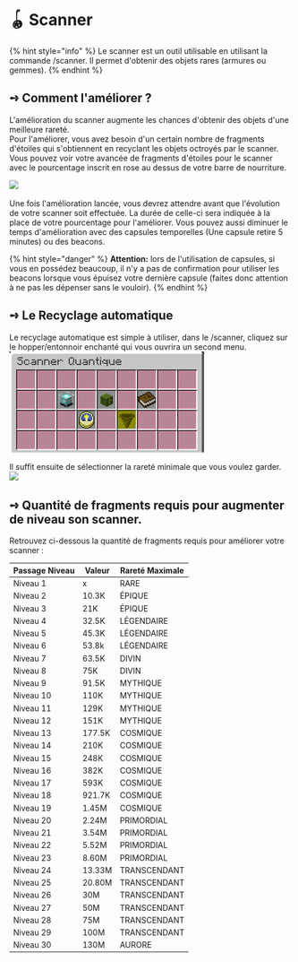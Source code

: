 # 🪀 Scanner

{% hint style="info" %}
Le scanner est un outil utilisable en utilisant la commande /scanner. Il permet d'obtenir des objets rares (armures ou gemmes).
{% endhint %}

## **➺** Comment l'améliorer ?

L'amélioration du scanner augmente les chances d'obtenir des objets d'une meilleure rareté.\
Pour l'améliorer, vous avez besoin d'un certain nombre de fragments d'étoiles qui s'obtiennent en recyclant les objets octroyés par le scanner. Vous pouvez voir votre avancée de fragments d'étoiles pour le scanner avec le pourcentage inscrit en rose au dessus de votre barre de nourriture.

![](../ressources/scanner\_pourcent.png)

Une fois l'amélioration lancée, vous devrez attendre avant que l'évolution de votre scanner soit effectuée. La durée de celle-ci sera indiquée à la place de votre pourcentage pour l'améliorer. Vous pouvez aussi diminuer le temps d'amélioration avec des capsules temporelles (Une capsule retire 5 minutes) ou des beacons.

{% hint style="danger" %}
**Attention:** lors de l'utilisation de capsules, si vous en possédez beaucoup, il n'y a pas de confirmation pour utiliser les beacons lorsque vous épuisez votre dernière capsule (faites donc attention à ne pas les dépenser sans le vouloir).
{% endhint %}

## **➺** Le Recyclage automatique

Le recyclage automatique est simple à utiliser, dans le /scanner, cliquez sur le hopper/entonnoir enchanté qui vous ouvrira un second menu.\
![](../ressources/scanner.png)

Il suffit ensuite de sélectionner la rareté minimale que vous voulez garder.\
![](../ressources/emnu\_recyclage.png)

## **➺** Quantité de fragments requis pour augmenter de niveau son scanner.

Retrouvez ci-dessous la quantité de fragments requis pour améliorer votre scanner :

| Passage Niveau | Valeur | Rareté Maximale |
| -------------- | ------ | --------------- |
| Niveau 1       | x      | RARE            |
| Niveau 2       | 10.3K  | ÉPIQUE          |
| Niveau 3       | 21K    | ÉPIQUE          |
| Niveau 4       | 32.5K  | LÉGENDAIRE      |
| Niveau 5       | 45.3K  | LÉGENDAIRE      |
| Niveau 6       | 53.8k  | LÉGENDAIRE      |
| Niveau 7       | 63.5K  | DIVIN           |
| Niveau 8       | 75K    | DIVIN           |
| Niveau 9       | 91.5K  | MYTHIQUE        |
| Niveau 10      | 110K   | MYTHIQUE        |
| Niveau 11      | 129K   | MYTHIQUE        |
| Niveau 12      | 151K   | MYTHIQUE        |
| Niveau 13      | 177.5K | COSMIQUE        |
| Niveau 14      | 210K   | COSMIQUE        |
| Niveau 15      | 248K   | COSMIQUE        |
| Niveau 16      | 382K   | COSMIQUE        |
| Niveau 17      | 593K   | COSMIQUE        |
| Niveau 18      | 921.7K | COSMIQUE        |
| Niveau 19      | 1.45M  | COSMIQUE        |
| Niveau 20      | 2.24M  | PRIMORDIAL      |
| Niveau 21      | 3.54M  | PRIMORDIAL      |
| Niveau 22      | 5.52M  | PRIMORDIAL      |
| Niveau 23      | 8.60M  | PRIMORDIAL      |
| Niveau 24      | 13.33M | TRANSCENDANT    |
| Niveau 25      | 20.80M | TRANSCENDANT    |
| Niveau 26      | 30M    | TRANSCENDANT    |
| Niveau 27      | 50M    | TRANSCENDANT    |
| Niveau 28      | 75M    | TRANSCENDANT    |
| Niveau 29      | 100M   | TRANSCENDANT    |
| Niveau 30      | 130M   | AURORE    |

